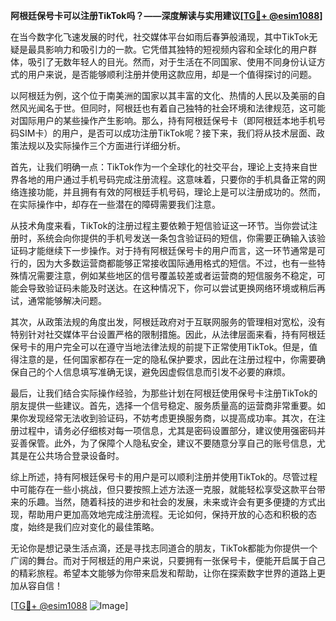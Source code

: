 **阿根廷保号卡可以注册TikTok吗？——深度解读与实用建议[[TG💪+ @esim1088](https://t.me/s/esim1088)]**

在当今数字化飞速发展的时代，社交媒体平台如雨后春笋般涌现，其中TikTok无疑是最具影响力和吸引力的一款。它凭借其独特的短视频内容和全球化的用户群体，吸引了无数年轻人的目光。然而，对于生活在不同国家、使用不同身份认证方式的用户来说，是否能够顺利注册并使用这款应用，却是一个值得探讨的问题。

以阿根廷为例，这个位于南美洲的国家以其丰富的文化、热情的人民以及美丽的自然风光闻名于世。但同时，阿根廷也有着自己独特的社会环境和法律规范，这可能对国际用户的某些操作产生影响。那么，持有阿根廷保号卡（即阿根廷本地手机号码SIM卡）的用户，是否可以成功注册TikTok呢？接下来，我们将从技术层面、政策法规以及实际操作三个方面进行详细分析。

首先，让我们明确一点：TikTok作为一个全球化的社交平台，理论上支持来自世界各地的用户通过手机号码完成注册流程。这意味着，只要你的手机具备正常的网络连接功能，并且拥有有效的阿根廷手机号码，理论上是可以注册成功的。然而，在实际操作中，却存在一些潜在的障碍需要我们注意。

从技术角度来看，TikTok的注册过程主要依赖于短信验证这一环节。当你尝试注册时，系统会向你提供的手机号发送一条包含验证码的短信，你需要正确输入该验证码才能继续下一步操作。对于持有阿根廷保号卡的用户而言，这一环节通常是可行的，因为大多数运营商都能够正常接收国际通用格式的短信。不过，也有一些特殊情况需要注意，例如某些地区的信号覆盖较差或者运营商的短信服务不稳定，可能会导致验证码未能及时送达。在这种情况下，你可以尝试更换网络环境或稍后再试，通常能够解决问题。

其次，从政策法规的角度出发，阿根廷政府对于互联网服务的管理相对宽松，没有特别针对社交媒体平台设置严格的限制措施。因此，从法律层面来看，持有阿根廷保号卡的用户完全可以在遵守当地法律法规的前提下正常使用TikTok。但是，值得注意的是，任何国家都存在一定的隐私保护要求，因此在注册过程中，你需要确保自己的个人信息填写准确无误，避免因虚假信息而引发不必要的麻烦。

最后，让我们结合实际操作经验，为那些计划在阿根廷使用保号卡注册TikTok的朋友提供一些建议。首先，选择一个信号稳定、服务质量高的运营商非常重要。如果你发现经常无法收到验证码，不妨考虑更换服务商，以提高成功率。其次，在注册过程中，请务必仔细核对每一项信息，尤其是密码设置部分，建议使用强密码并妥善保管。此外，为了保障个人隐私安全，建议不要随意分享自己的账号信息，尤其是在公共场合登录设备时。

综上所述，持有阿根廷保号卡的用户是可以顺利注册并使用TikTok的。尽管过程中可能存在一些小挑战，但只要按照上述方法逐一克服，就能轻松享受这款平台带来的乐趣。当然，随着科技的进步和社会的发展，未来或许会有更多便捷的方式出现，帮助用户更加高效地完成注册流程。无论如何，保持开放的心态和积极的态度，始终是我们应对变化的最佳策略。

无论你是想记录生活点滴，还是寻找志同道合的朋友，TikTok都能为你提供一个广阔的舞台。而对于阿根廷的用户来说，只要拥有一张保号卡，便能开启属于自己的精彩旅程。希望本文能够为你带来启发和帮助，让你在探索数字世界的道路上更加从容自信！

[[TG💪+ @esim1088](https://t.me/s/esim1088) ![Image](https://i.postimg.cc/4NQfJmqS/Snipaste-2025-05-13-00-14-12.png)]